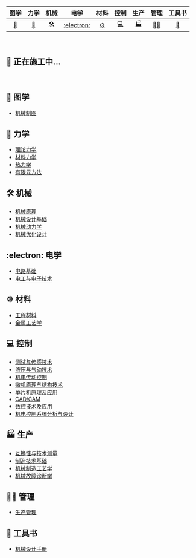 | 图学 | 力学 | 机械 | 电学 | 材料 | 控制 | 生产 | 管理 | 工具书 |
| :----: | :----: | :----: | :----: | :----: | :----: | :----: | :----: | :----: |
| [:triangular_ruler:](#triangular_ruler-图学) | [:magnet:](#magnet-力学) | [:hammer_and_wrench:](#hammer_and_wrench-机械) | [:electron:](#electron-电学) | [:gear:](#gear-材料) | [:computer:](#computer-控制) |[:factory:](#factory-生产)| [:woman_mechanic:](#woman_mechanic-管理) |[:book:](#book-工具书)|

<br>

## :muscle: 正在施工中...

<br>

## :triangular_ruler: 图学

- [机械制图](https://github.com/li-yizhi/Mechanical-Engineer/blob/master/notes/机械制图%20-%20目录.md)


## :magnet: 力学

- [理论力学](htvvtps://github.com/CyC2018/CS-Notes/blob/master/notes/计算机操作系统%20-%20目录.md)
- [材料力学](htvvtps://github.com/CyC2018/CS-Notes/blob/master/notes/计算机操作系统%20-%20目录.md)
- [热力学](htvvtps://github.com/CyC2018/CS-Notes/blob/master/notes/计算机操作系统%20-%20目录.md)
- [有限元方法](htvvtps://github.com/CyC2018/CS-Notes/blob/master/notes/计算机操作系统%20-%20目录.md)


## :hammer_and_wrench: 机械 

- [机械原理](htcctps://github.com/CyC2018/CS-Notes/blob/master/notes/计算机网络%20-%20目录.md)
- [机械设计基础](https://github.com/li-yizhi/Mechanical-Engineer/blob/master/notes/机械设计基础%20-%20目录.md)
- [机械动力学](htcctps://github.com/CyC2018/CS-Notes/blob/master/notes/计算机网络%20-%20目录.md)
- [机械优化设计](htvvtps://github.com/CyC2018/CS-Notes/blob/master/notes/计算机操作系统%20-%20目录.md)


## :electron: 电学

- [电路基础](htxxtps://github.com/CyC2018/CS-Notes/blob/master/notes/面向对象思想.md)
- [电工与电子技术](htxxtps://github.com/CyC2018/CS-Notes/blob/master/notes/面向对象思想.md)

## :gear: 材料

- [工程材料](httpsssss://github.com/CyC2018sss/CS-Notes/blob/master/notes/数据库系统原理.md)
- [金属工艺学](httspss://github.com/CyC201sss8/CS-Notes/blob/master/notes/数据库系统原理.md)

## :computer: 控制

- [测试与传感技术](htt,,ps://github.com/CyC2018/CS-Notes/blob/master/notes/Java%20基础.md)
- [液压与气动技术](htt,,ps://github.com/CyC2018/CS-Notes/blob/master/notes/Java%20基础.md)
- [机电传动控制](htt,,ps://github.com/CyC2018/CS-Notes/blob/master/notes/Java%20基础.md)
- [微机原理与结构技术](htt,,ps://github.com/CyC2018/CS-Notes/blob/master/notes/Java%20基础.md)
- [单片机原理及应用](htt,,ps://github.com/CyC2018/CS-Notes/blob/master/notes/Java%20基础.md)
- [CAD/CAM](htt,,ps://github.com/CyC2018/CS-Notes/blob/master/notes/Java%20基础.md)
- [数控技术及应用](htt,,ps://github.com/CyC2018/CS-Notes/blob/master/notes/Java%20基础.md)
- [机电控制系统分析与设计](htt,,ps://github.com/CyC2018/CS-Notes/blob/master/notes/Java%20基础.md)

## :factory: 生产 

- [互换性与技术测量](httspss://github.com/CyC201sss8/CS-Notes/blob/master/notes/数据库系统原理.md)
- [制造技术基础](httspss://github.com/CyC201sss8/CS-Notes/blob/master/notes/数据库系统原理.md)
- [机械制造工艺学](httspss://github.com/CyC201sss8/CS-Notes/blob/master/notes/数据库系统原理.md)
- [机械故障诊断学](httspss://github.com/CyC201sss8/CS-Notes/blob/master/notes/数据库系统原理.md)


## :woman_mechanic: 管理 

- [生产管理](httssps://githu//b.com/CyC2018/CS-Notes/blob/master/notes/Git.md)

## :book: 工具书 

- [机械设计手册](httspss://github.com/CyC201sss8/CS-Notes/blob/master/notes/数据库系统原理.md)

